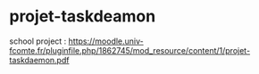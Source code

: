 # projet-taskdeamon

school project : https://moodle.univ-fcomte.fr/pluginfile.php/1862745/mod_resource/content/1/projet-taskdaemon.pdf
